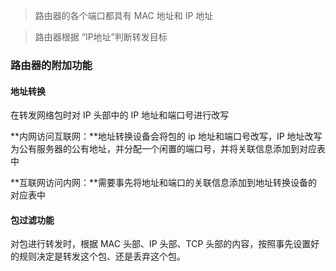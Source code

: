 > 路由器的各个端口都具有 MAC 地址和 IP 地址

> 路由器根据 “IP地址”判断转发目标

### 路由器的附加功能

#### 地址转换

在转发网络包时对 IP 头部中的 IP 地址和端口号进行改写

**内网访问互联网：**地址转换设备会将包的 ip 地址和端口号改写，IP 地址改写为公有服务器的公有地址，并分配一个闲置的端口号，并将关联信息添加到对应表中

**互联网访问内网：**需要事先将地址和端口的关联信息添加到地址转换设备的对应表中

#### 包过滤功能

对包进行转发时，根据 MAC 头部、IP 头部、TCP 头部的内容，按照事先设置好的规则决定是转发这个包、还是丢弃这个包。

